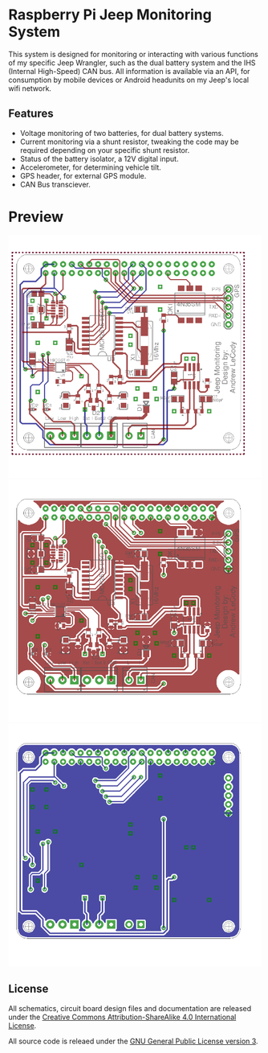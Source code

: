 # Raspberry Pi Jeep Monitoring System

This system is designed for monitoring or interacting with various functions of my specific Jeep Wrangler, such as the dual battery system and the IHS (Internal High-Speed) CAN bus. All information is available via an API, for consumption by mobile devices or Android headunits on my Jeep's local wifi network.

## Features
- Voltage monitoring of two batteries, for dual battery systems.
- Current monitoring via a shunt resistor, tweaking the code may be required depending on your specific shunt resistor.
- Status of the battery isolator, a 12V digital input.
- Accelerometer, for determining vehicle tilt.
- GPS header, for external GPS module.
- CAN Bus transciever.

# Preview

![board](https://raw.githubusercontent.com/aceat64/jeep-monitoring/master/board.png)
![top](https://raw.githubusercontent.com/aceat64/jeep-monitoring/master/top.png)
![bottom](https://raw.githubusercontent.com/aceat64/jeep-monitoring/master/bottom.png)

## License
All schematics, circuit board design files and documentation are released under the [Creative Commons Attribution-ShareAlike 4.0 International License](https://creativecommons.org/licenses/by-sa/4.0/).

All source code is releaed under the [GNU General Public License version 3](https://www.gnu.org/licenses/gpl-3.0-standalone.html).
